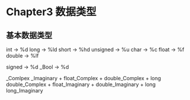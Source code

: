 # Chapter3 数据类型

## 基本数据类型

int -> %d
long -> %ld
short -> %hd
unsigned -> %u
char -> %c
float -> %f
double -> %lf

signed -> %d
_Bool -> %d

_Comlpex
_Imaginary
    + float_Complex
    + double_Complex
    + long double_Complex
    + float_Imaginary
    + double_Imaginary
    + long long_Imaginary
